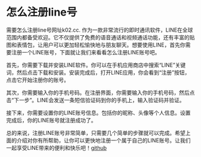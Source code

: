 # 怎么注册line号

需要怎么注册line号网址k02.cc. 作为一款非常流行的即时通讯软件，LINE在全球范围内都备受欢迎。它不仅提供了免费的语音通话和视频通话功能，还有丰富的贴图和表情包，让用户可以更加轻松愉快地与朋友聊天。想要使用LINE，首先你需要注册一个LINE账号，下面就让我们来看看怎么注册LINE账号吧。

首先，你需要下载并安装LINE软件。你可以在手机应用商店中搜索“LINE”关键词，然后点击下载和安装。安装完成后，打开LINE应用，你会看到“注册”按钮，点击它开始注册你的账号。

其次，你需要输入你的手机号码。在注册界面，你需要输入你的手机号码，然后点击“下一步”。LINE会发送一条短信验证码到你的手机上，输入验证码并验证。

接下来，你需要设置你的LINE账号信息。包括你的昵称、头像等个人信息。设置完成后，你的LINE账号就注册成功了。

总的来说，注册LINE账号非常简单，只需要几个简单的步骤就可以完成。希望上面的介绍对你有所帮助，让你可以更快地注册一个属于自己的LINE账号。让我们一起享受LINE带来的便利和快乐吧！[github](https://github.com)